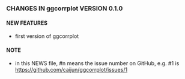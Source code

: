 ### CHANGES IN ggcorrplot VERSION 0.1.0

#### NEW FEATURES

- first version of ggcorrplot

#### NOTE

- in this NEWS file, #n means the issue number on GitHub, e.g. #1 is https://github.com/caijun/ggcorrplot/issues/1
